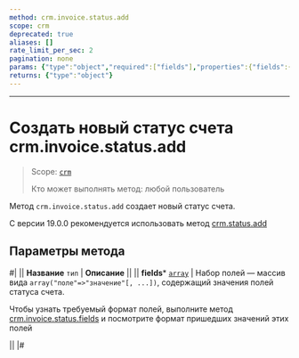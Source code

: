 ```yaml
---
method: crm.invoice.status.add
scope: crm
deprecated: true
aliases: []
rate_limit_per_sec: 2
pagination: none
params: {"type":"object","required":["fields"],"properties":{"fields":{"type":"object"}}}
returns: {"type":"object"}
---
```



---

# Создать новый статус счета crm.invoice.status.add

> Scope: [`crm`](../../../scopes/permissions.md)
>
> Кто может выполнять метод: любой пользователь

Метод `crm.invoice.status.add` создает новый статус счета.



С версии 19.0.0 рекомендуется использовать метод [crm.status.add](../../../crm/status/crm-status-add.md)



## Параметры метода



#|
|| **Название**
`тип` | **Описание** ||
|| **fields***
[`array`](../../data-types.md) | Набор полей — массив вида `array("поле"=>"значение"[, ...])`, содержащий значения полей статуса счета. 



Чтобы узнать требуемый формат полей, выполните метод [crm.invoice.status.fields](./crm-invoice-status-fields.md) и посмотрите формат пришедших значений этих полей 



||
|#

